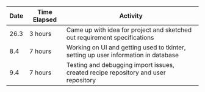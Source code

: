 | Date   | Time Elapsed | Activity                                                      |
|--------|--------------|---------------------------------------------------------------|
| 26.3   | 3 hours      | Came up with idea for project and sketched out requirement specifications |
| 8.4    | 7 hours      | Working on UI and getting used to tkinter, setting up user information in database |
| 9.4    | 7 hours      | Testing and debugging import issues, created recipe repository and user repository |


